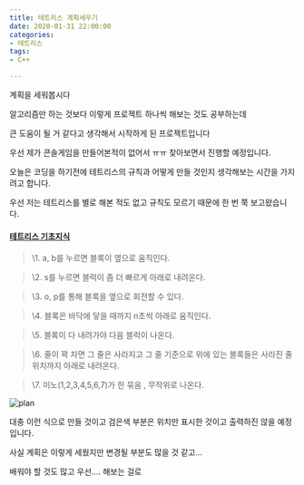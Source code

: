 ```yaml
---
title: 테트리스 계획세우기
date: 2020-01-31 22:00:00
categories:
- 테트리스
tags:
- C++

---
```


계획을 세워봅시다



알고리즘만 하는 것보다 이렇게 프로젝트 하나씩 해보는 것도 공부하는데

큰 도움이 될 거 같다고 생각해서 시작하게 된 프로젝트입니다

우선 제가 콘솔게임을 만들어본적이 없어서 ㅠㅠ 찾아보면서 진행할 예정입니다.



오늘은 코딩을 하기전에 테트리스의 규칙과 어떻게 만들 것인지 생각해보는 시간을 가지려고 합니다.

우선 저는 테트리스를 별로 해본 적도 없고 규칙도 모르기 때문에 한 번 쭉 보고왔습니다.

#### [테트리스 기초지식](https://hse30.tistory.com/94)

> \1. a, b를 누르면 블록이 옆으로 움직인다.

> \2. s를 누르면 블럭이 좀 더 빠르게 아래로 내려온다.

> \3. o, p를 통해 블록을 옆으로 회전할 수 있다.

> \4. 블록은 바닥에 닿을 때까지 n초씩 아래로 움직인다.

> \5. 블록이 다 내려가야 다음 블럭이 나온다.

> \6. 줄이 꽉 차면 그 줄은 사라지고 그 줄 기준으로 위에 있는 블록들은 사라진 줄 위치까지 아래로 내려온다.

> \7. 미노(1,2,3,4,5,6,7)가 한 묶음 , 무작위로 나온다.



![plan](http://drive.google.com/uc?export=view&id=1MszmP9I8eLz-TEg6NwgW-SgVZ50Il_Yh)

대충 이런 식으로 만들 것이고 검은색 부분은 위치만 표시한 것이고 출력하진 않을 예정입니다.



사실 계획은 이렇게 세웠지만 변경될 부분도 많을 것 같고...

배워야 할 것도 많고 우선.... 해보는 걸로 